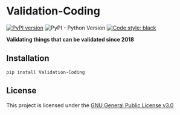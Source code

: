 # Validation-Coding
[![PyPI version](https://badge.fury.io/py/Validation-Coding.svg)](https://badge.fury.io/py/Validation-Coding) ![PyPI - Python Version](https://img.shields.io/pypi/pyversions/Validation-Coding.svg) [![Code style: black](https://img.shields.io/badge/code%20style-black-000000.svg)](https://github.com/ambv/black)

__Validating things that can be validated since 2018__

## Installation
```shell
pip install Validation-Coding
```

## License
This project is licensed under the [GNU General Public License v3.0](https://github.com/harens/Validation-Coding/blob/master/LICENSE)